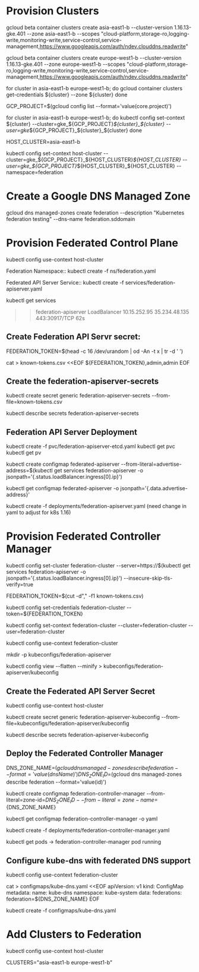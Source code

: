 Provision Clusters
===================
gcloud beta container clusters create asia-east1-b --cluster-version 1.16.13-gke.401 --zone asia-east1-b  --scopes "cloud-platform,storage-ro,logging-write,monitoring-write,service-control,service-management,https://www.googleapis.com/auth/ndev.clouddns.readwrite" 


gcloud beta container clusters create europe-west1-b --cluster-version 1.16.13-gke.401 --zone europe-west1-b  --scopes "cloud-platform,storage-ro,logging-write,monitoring-write,service-control,service-management,https://www.googleapis.com/auth/ndev.clouddns.readwrite" 


for cluster in asia-east1-b europe-west1-b; do
  gcloud container clusters get-credentials ${cluster} --zone ${cluster}
done

GCP_PROJECT=$(gcloud config list --format='value(core.project)')

for cluster in asia-east1-b europe-west1-b; do
  kubectl config set-context ${cluster} --cluster=gke_${GCP_PROJECT}_${cluster}_${cluster} --user=gke_${GCP_PROJECT}_${cluster}_${cluster}
done


HOST_CLUSTER=asia-east1-b


kubectl config set-context host-cluster --cluster=gke_${GCP_PROJECT}_${HOST_CLUSTER}_${HOST_CLUSTER} --user=gke_${GCP_PROJECT}_${HOST_CLUSTER}_${HOST_CLUSTER} --namespace=federation


Create a Google DNS Managed Zone
==================================
gcloud dns managed-zones create federation --description "Kubernetes federation testing" --dns-name federation.sddomain


Provision Federated Control Plane
===================================
kubectl config use-context host-cluster

Federation Namespace:: kubectl create -f ns/federation.yaml

Federated API Server Service:: kubectl create -f services/federation-apiserver.yaml

kubectl get services 
>> federation-apiserver   LoadBalancer   10.15.252.95   35.234.48.135   443:30917/TCP   62s

Create Federation API Servr secret: 
-----------
FEDERATION_TOKEN=$(head -c 16 /dev/urandom | od -An -t x | tr -d ' ')

cat > known-tokens.csv <<EOF
${FEDERATION_TOKEN},admin,admin
EOF

Create the federation-apiserver-secrets
------------
kubectl create secret generic federation-apiserver-secrets --from-file=known-tokens.csv

kubectl describe secrets federation-apiserver-secrets


Federation API Server Deployment
----------------
kubectl create -f pvc/federation-apiserver-etcd.yaml
kubectl get pvc
kubectl get pv

kubectl create configmap federated-apiserver --from-literal=advertise-address=$(kubectl get services federation-apiserver -o jsonpath='{.status.loadBalancer.ingress[0].ip}')

kubectl get configmap federated-apiserver -o jsonpath='{.data.advertise-address}'


kubectl create -f deployments/federation-apiserver.yaml  (need change in yaml to adjust for k8s 1.16)


Provision Federated Controller Manager
====================================

kubectl config set-cluster federation-cluster --server=https://$(kubectl get services federation-apiserver -o jsonpath='{.status.loadBalancer.ingress[0].ip}') --insecure-skip-tls-verify=true

FEDERATION_TOKEN=$(cut -d"," -f1 known-tokens.csv)

kubectl config set-credentials federation-cluster --token=${FEDERATION_TOKEN}

kubectl config set-context federation-cluster --cluster=federation-cluster --user=federation-cluster

kubectl config use-context federation-cluster

mkdir -p kubeconfigs/federation-apiserver

kubectl config view --flatten --minify > kubeconfigs/federation-apiserver/kubeconfig


Create the Federated API Server Secret
---------------
kubectl config use-context host-cluster

kubectl create secret generic federation-apiserver-kubeconfig --from-file=kubeconfigs/federation-apiserver/kubeconfig

kubectl describe secrets federation-apiserver-kubeconfig


Deploy the Federated Controller Manager
----------------
DNS_ZONE_NAME=$(gcloud dns managed-zones describe federation --format='value(dnsName)')
DNS_ZONE_ID=$(gcloud dns managed-zones describe federation --format='value(id)')

kubectl create configmap federation-controller-manager --from-literal=zone-id=${DNS_ZONE_ID} --from-literal=zone-name=${DNS_ZONE_NAME}

kubectl get configmap federation-controller-manager -o yaml

kubectl create -f deployments/federation-controller-manager.yaml


kubectl get pods  -> federation-controller-manager pod running


Configure kube-dns with federated DNS support
---------------
kubectl config use-context federation-cluster

cat > configmaps/kube-dns.yaml <<EOF
apiVersion: v1
kind: ConfigMap
metadata:
  name: kube-dns
  namespace: kube-system
data:
  federations: federation=${DNS_ZONE_NAME}
EOF

kubectl create -f configmaps/kube-dns.yaml 


Add Clusters to Federation
==========================
kubectl config use-context host-cluster


CLUSTERS="asia-east1-b europe-west1-b"














